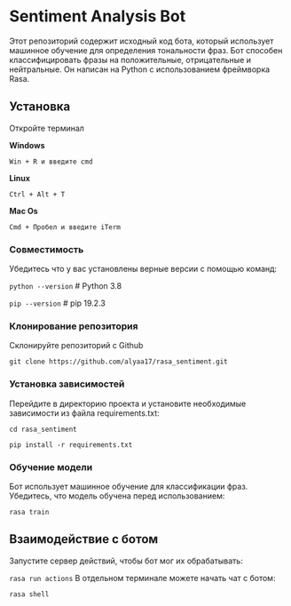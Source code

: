 <div alight='left'>
  
# Sentiment Analysis Bot
Этот репозиторий содержит исходный код бота, который использует машинное обучение для определения тональности фраз. Бот способен классифицировать фразы на положительные, отрицательные и нейтральные. Он написан на Python с использованием фреймворка Rasa.
## Установка
Откройте терминал
  
__Windows__

`Win + R и введите cmd`

__Linux__

`Ctrl + Alt + T`

__Mac Os__

`Cmd + Пробел и введите iTerm`
### Совместимость 

Убедитесь что у вас установлены верные версии с помощью команд:

`python --version` # Python 3.8

`pip --version` # pip 19.2.3

### Клонирование репозитория

Склонируйте репозиторий с Github

`git clone https://github.com/alyaa17/rasa_sentiment.git`

### Установка зависимостей

Перейдите в директорию проекта и установите необходимые зависимости из файла requirements.txt:

`cd rasa_sentiment`

`pip install -r requirements.txt`

### Обучение модели

Бот использует машинное обучение для классификации фраз. Убедитесь, что модель обучена перед использованием:

`rasa train`
## Взаимодействие с ботом
Запустите сервер действий, чтобы бот мог их обрабатывать:

`rasa run actions`
В отдельном терминале можете начать чат с ботом:

`rasa shell`
</div>
